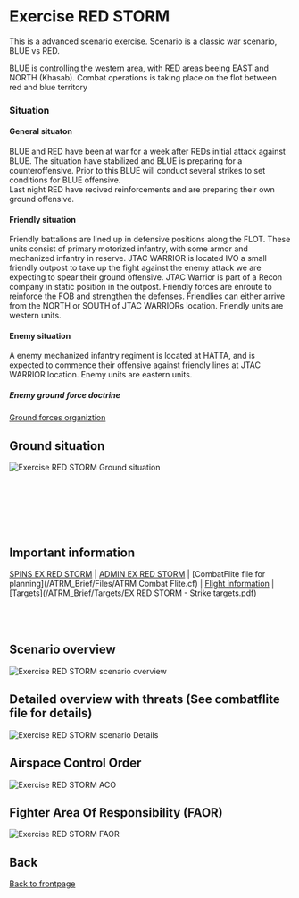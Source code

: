 # Exercise RED STORM

This is a advanced scenario exercise.
Scenario is a classic war scenario, BLUE vs RED. 

BLUE is controlling the western area, with RED areas beeing EAST and NORTH (Khasab).
Combat operations is taking place on the flot between red and blue territory




### Situation
#### General situaton
BLUE and RED have been at war for a week after REDs initial attack against BLUE. The situation have stabilized and BLUE is preparing for a counteroffensive. 
Prior to this BLUE will conduct several strikes to set conditions for BLUE offensive. <br>
Last night RED have recived reinforcements and are preparing their own ground offensive.



#### Friendly situation
Friendly battalions are lined up in defensive positions along the FLOT. These units consist of primary motorized infantry, with some armor and mechanized infantry in reserve.
JTAC WARRIOR is located IVO a small friendly outpost to take up the fight against the enemy attack we are expecting to spear their ground offensive. JTAC Warrior is part of a Recon company in static position in the outpost.
Friendly forces are enroute to reinforce the FOB and strengthen the defenses. Friendlies can either arrive from the NORTH or SOUTH of JTAC WARRIORs location.
Friendly units are western units.

#### Enemy situation
A enemy mechanized infantry regiment is located at HATTA, and is expected to commence their offensive against friendly lines at JTAC WARRIOR location.
Enemy units are eastern units. 

##### Enemy ground force doctrine
[Ground forces organiztion](https://132nd-vwing.github.io/OPUF-Brief/Docs/Enemy/Ground_Force_Structure.html)

## Ground situation
![Exercise RED STORM Ground situation](/ATRM_Brief/Pictures/EX_REDSTORM_JTAC.PNG)
<br>
<br>
<br>
<br>
<br>
<br>
<br>
## Important information
[SPINS EX RED STORM](/ATRM_Brief/ExRedStorm/SPINS_RedStorm.html) |  [ADMIN EX RED STORM](/ATRM_Brief/ExRedStorm/ADMIN_RedStorm.html)  | [CombatFlite file for planning](/ATRM_Brief/Files/ATRM Combat Flite.cf)  | [Flight information](/ATRM_Brief/Pages/Flights.html)  |  [Targets](/ATRM_Brief/Targets/EX RED STORM - Strike targets.pdf)
<br>
<br>
<br>
<br>



## Scenario overview
![Exercise RED STORM scenario overview](/ATRM_Brief/Pictures/EX_REDSTORM_OVERVIEW.PNG)



## Detailed overview with threats (See combatflite file for details)
![Exercise RED STORM scenario Details](/ATRM_Brief/Pictures/EX_REDSTORM_DETAILS.PNG)


## Airspace Control Order
![Exercise RED STORM ACO](/ATRM_Brief/Pictures/EX_REDSTORM_ACO.PNG)


## Fighter Area Of Responsibility (FAOR)
![Exercise RED STORM FAOR](/ATRM_Brief/Pictures/EX_REDSTORM_FAOR.PNG)









## Back
[Back to frontpage](https://132nd-vwing.github.io/ATRM_Brief/)